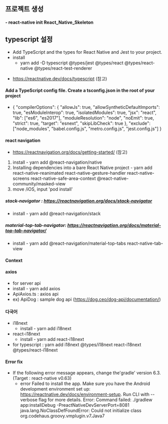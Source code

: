 ## 프로젝트 생성

#### - react-native init React_Native_Skeleton

## typescript 설정

- Add TypeScript and the types for React Native and Jest to your project.
- install
  - yarn add -D typescript @types/jest @types/react @types/react-native @types/react-test-renderer

* https://reactnative.dev/docs/typescript (참고)

#### Add a TypeScript config file. Create a tsconfig.json in the root of your project

- {
  "compilerOptions": {
  "allowJs": true,
  "allowSyntheticDefaultImports": true,
  "esModuleInterop": true,
  "isolatedModules": true,
  "jsx": "react",
  "lib": ["es6", "es2017"],
  "moduleResolution": "node",
  "noEmit": true,
  "strict": true,
  "target": "esnext",
  "skipLibCheck": true
  },
  "exclude": ["node_modules", "babel.config.js", "metro.config.js", "jest.config.js"]
  }

#### react navigation

- https://reactnavigation.org/docs/getting-started/ (참고)

1. install - yarn add @react-navigation/native
2. Installing dependencies into a bare React Native project - yarn add react-native-reanimated react-native-gesture-handler react-native-screens react-native-safe-area-context @react-native-community/masked-view
3. move /iOS, input 'pod install'

##### stack-navigator : https://reactnavigation.org/docs/stack-navigator

- install - yarn add @react-navigation/stack

##### material-top-tab-navigator: https://reactnavigation.org/docs/material-top-tab-navigator/

- install - yarn add @react-navigation/material-top-tabs react-native-tab-view

#### Context

#### axios

- for server api
- install - yarn add axios
- ApiAxios.ts : axios api
- ex) ApiDog : sample dog api (https://dog.ceo/dog-api/documentation/)

#### 다국어

- i18next
  - install - yarn add i18next
- react-i18next
  - install - yarn add react-i18next
- for typescript : yarn add i18next @types/i18next react-i18next @types/react-i18next

#### Error fix

- If the following error message appears, change the'gradle' version 6.3.(Target : react-native v0.63)
  - error Failed to install the app. Make sure you have the Android development environment set up: https://reactnative.dev/docs/environment-setup. Run CLI with --verbose flag for more details.
    Error: Command failed: ./gradlew app:installDebug -PreactNativeDevServerPort=8081
    java.lang.NoClassDefFoundError: Could not initialize class org.codehaus.groovy.vmplugin.v7.Java7
